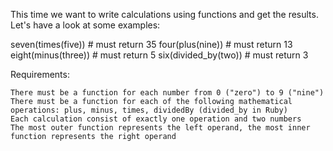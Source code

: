 This time we want to write calculations using functions and get the results. Let's have a look at some examples:

seven(times(five)) # must return 35
four(plus(nine)) # must return 13
eight(minus(three)) # must return 5
six(divided_by(two)) # must return 3

Requirements:

    There must be a function for each number from 0 ("zero") to 9 ("nine")
    There must be a function for each of the following mathematical operations: plus, minus, times, dividedBy (divided_by in Ruby)
    Each calculation consist of exactly one operation and two numbers
    The most outer function represents the left operand, the most inner function represents the right operand

